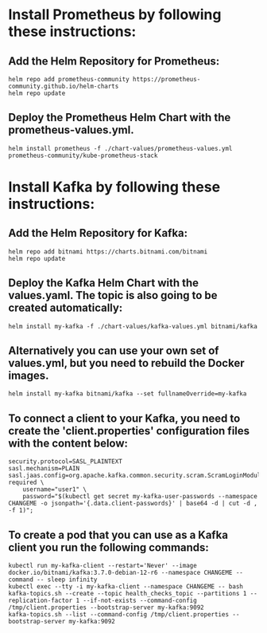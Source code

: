 # Install Prometheus by following these instructions:
## Add the Helm Repository for Prometheus:
```
helm repo add prometheus-community https://prometheus-community.github.io/helm-charts
helm repo update
```
## Deploy the Prometheus Helm Chart with the prometheus-values.yml.
```
helm install prometheus -f ./chart-values/prometheus-values.yml prometheus-community/kube-prometheus-stack
```

# Install Kafka by following these instructions:

## Add the Helm Repository for Kafka:
```
helm repo add bitnami https://charts.bitnami.com/bitnami
helm repo update
```

## Deploy the Kafka Helm Chart with the values.yaml. The topic is also going to be created automatically:
```
helm install my-kafka -f ./chart-values/kafka-values.yml bitnami/kafka 
```

## Alternatively you can use your own set of values.yml, but you need to rebuild the Docker images.
```
helm install my-kafka bitnami/kafka --set fullnameOverride=my-kafka
```

## To connect a client to your Kafka, you need to create the 'client.properties' configuration files with the content below:
```
security.protocol=SASL_PLAINTEXT
sasl.mechanism=PLAIN
sasl.jaas.config=org.apache.kafka.common.security.scram.ScramLoginModule required \
    username="user1" \
    password="$(kubectl get secret my-kafka-user-passwords --namespace CHANGEME -o jsonpath='{.data.client-passwords}' | base64 -d | cut -d , -f 1)";
```

## To create a pod that you can use as a Kafka client you run the following commands:
```
kubectl run my-kafka-client --restart='Never' --image docker.io/bitnami/kafka:3.7.0-debian-12-r6 --namespace CHANGEME --command -- sleep infinity 
kubectl exec --tty -i my-kafka-client --namespace CHANGEME -- bash
kafka-topics.sh --create --topic health_checks_topic --partitions 1 --replication-factor 1 --if-not-exists --command-config /tmp/client.properties --bootstrap-server my-kafka:9092
kafka-topics.sh --list --command-config /tmp/client.properties --bootstrap-server my-kafka:9092
```

